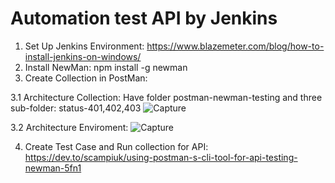 Automation test API by Jenkins
==========================

1. Set Up Jenkins Environment: https://www.blazemeter.com/blog/how-to-install-jenkins-on-windows/
2. Install NewMan: npm install -g newman
3. Create Collection in PostMan:

  3.1 Architecture Collection: Have folder postman-newman-testing and three sub-folder: status-401,402,403
![Capture](https://user-images.githubusercontent.com/49127076/71408428-c619e580-2670-11ea-8027-27af519061e3.PNG)

  3.2 Architecture Enviroment:
![Capture](https://user-images.githubusercontent.com/49127076/71408503-1729d980-2671-11ea-9b5a-37b7872961c0.PNG)

4. Create Test Case and Run collection for API: https://dev.to/scampiuk/using-postman-s-cli-tool-for-api-testing-newman-5fn1



